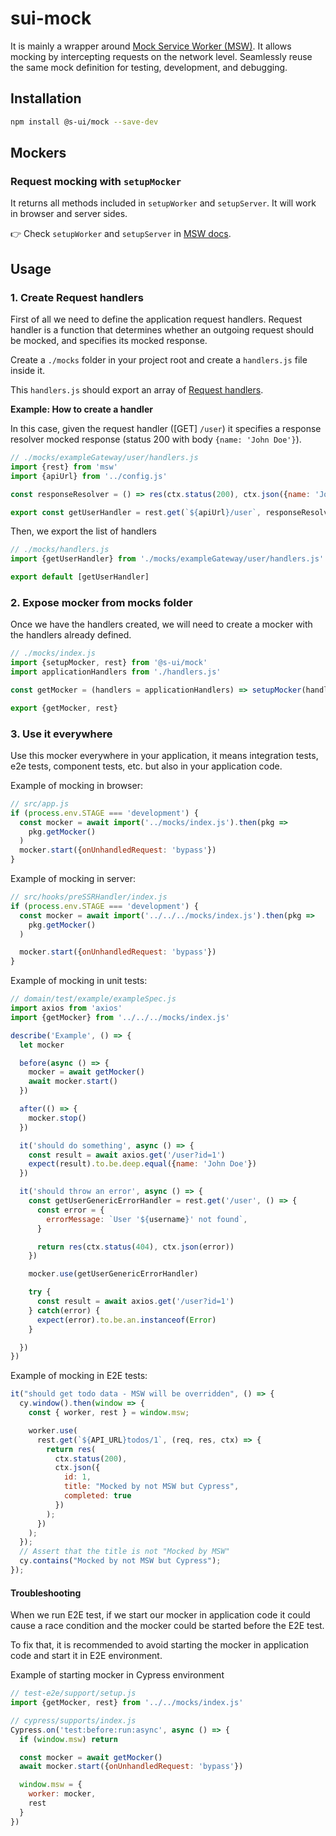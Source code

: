 # sui-mock

It is mainly a wrapper around [Mock Service Worker (MSW)](https://mswjs.io/).
It allows mocking by intercepting requests on the network level. Seamlessly reuse the same mock definition for testing, development, and debugging.

## Installation

```sh
npm install @s-ui/mock --save-dev
```

## Mockers

### **Request mocking with `setupMocker`**

It returns all methods included in `setupWorker` and `setupServer`. It will work in browser and server sides.

👉 Check `setupWorker` and `setupServer` in [MSW docs](https://mswjs.io/docs/api/).


## Usage

### 1. Create Request handlers

First of all we need to define the application request handlers. Request handler is a function that determines whether an outgoing request should be mocked, and specifies its mocked response.

Create a `./mocks` folder in your project root and create a `handlers.js` file inside it.

This `handlers.js` should export an array of [Request handlers](https://mswjs.io/docs/basics/request-handler).

**Example: How to create a handler**

In this case, given the request handler ([GET] `/user`) it specifies a response resolver mocked response (status 200 with body `{name: 'John Doe'}`).

```js
// ./mocks/exampleGateway/user/handlers.js
import {rest} from 'msw'
import {apiUrl} from '../config.js'

const responseResolver = () => res(ctx.status(200), ctx.json({name: 'John Doe'}))

export const getUserHandler = rest.get(`${apiUrl}/user`, responseResolver)
```

Then, we export the list of handlers

```js
// ./mocks/handlers.js
import {getUserHandler} from './mocks/exampleGateway/user/handlers.js'

export default [getUserHandler]
```

### 2. Expose mocker from mocks folder

Once we have the handlers created, we will need to create a mocker with the handlers already defined.

```js
// ./mocks/index.js
import {setupMocker, rest} from '@s-ui/mock'
import applicationHandlers from './handlers.js'

const getMocker = (handlers = applicationHandlers) => setupMocker(handlers)

export {getMocker, rest}
```

### 3. Use it everywhere

Use this mocker everywhere in your application, it means integration tests, e2e tests, component tests, etc. but also in your application code.

Example of mocking in browser:

```js
// src/app.js
if (process.env.STAGE === 'development') {
  const mocker = await import('../mocks/index.js').then(pkg =>
    pkg.getMocker()
  )
  mocker.start({onUnhandledRequest: 'bypass'})
}
```

Example of mocking in server:

```js
// src/hooks/preSSRHandler/index.js
if (process.env.STAGE === 'development') {
  const mocker = await import('../../../mocks/index.js').then(pkg =>
    pkg.getMocker()
  )

  mocker.start({onUnhandledRequest: 'bypass'})
}
```

Example of mocking in unit tests:

```js
// domain/test/example/exampleSpec.js
import axios from 'axios'
import {getMocker} from '../../../mocks/index.js'

describe('Example', () => {
  let mocker

  before(async () => {
    mocker = await getMocker()
    await mocker.start()
  })

  after(() => {
    mocker.stop()
  })

  it('should do something', async () => {
    const result = await axios.get('/user?id=1')
    expect(result).to.be.deep.equal({name: 'John Doe'})
  })

  it('should throw an error', async () => {
    const getUserGenericErrorHandler = rest.get('/user', () => {
      const error = {
        errorMessage: `User '${username}' not found`,
      }

      return res(ctx.status(404), ctx.json(error))
    })

    mocker.use(getUserGenericErrorHandler)

    try {
      const result = await axios.get('/user?id=1')
    } catch(error) {
      expect(error).to.be.an.instanceof(Error)
    }

  })
})
```

Example of mocking in E2E tests:


```js
it("should get todo data - MSW will be overridden", () => {
  cy.window().then(window => {
    const { worker, rest } = window.msw;

    worker.use(
      rest.get(`${API_URL}todos/1`, (req, res, ctx) => {
        return res(
          ctx.status(200),
          ctx.json({
            id: 1,
            title: "Mocked by not MSW but Cypress",
            completed: true
          })
        );
      })
    );
  });
  // Assert that the title is not "Mocked by MSW"
  cy.contains("Mocked by not MSW but Cypress");
});
```

#### Troubleshooting

When we run E2E test, if we start our mocker in application code it could cause a race condition and the mocker could be started before the E2E test.

To fix that, it is recommended to avoid starting the mocker in application code and start it in E2E environment.

Example of starting mocker in Cypress environment

```js
// test-e2e/support/setup.js
import {getMocker, rest} from '../../mocks/index.js'

// cypress/supports/index.js
Cypress.on('test:before:run:async', async () => {
  if (window.msw) return

  const mocker = await getMocker()
  await mocker.start({onUnhandledRequest: 'bypass'})

  window.msw = {
    worker: mocker,
    rest
  }
})
```
